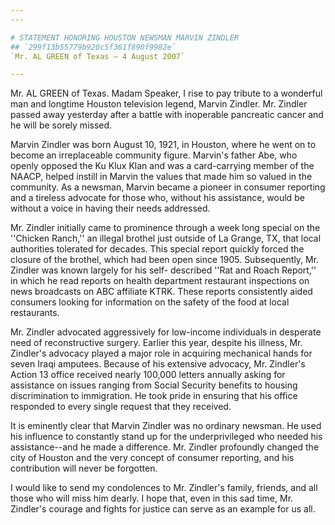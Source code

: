 ```yaml
---
---

# STATEMENT HONORING HOUSTON NEWSMAN MARVIN ZINDLER
## `299f13b55779b920c5f361f890f9982e`
`Mr. AL GREEN of Texas — 4 August 2007`

---
```



Mr. AL GREEN of Texas. Madam Speaker, I rise to pay tribute to a 
wonderful man and longtime Houston television legend, Marvin Zindler. 
Mr. Zindler passed away yesterday after a battle with inoperable 
pancreatic cancer and he will be sorely missed.

Marvin Zindler was born August 10, 1921, in Houston, where he went on 
to become an irreplaceable community figure. Marvin's father Abe, who 
openly opposed the Ku Klux Klan and was a card-carrying member of the 
NAACP, helped instill in Marvin the values that made him so valued in 
the community. As a newsman, Marvin became a pioneer in consumer 
reporting and a tireless advocate for those who, without his 
assistance, would be without a voice in having their needs addressed.

Mr. Zindler initially came to prominence through a week long special 
on the ''Chicken Ranch,'' an illegal brothel just outside of La Grange, 
TX, that local authorities tolerated for decades. This special report 
quickly forced the closure of the brothel, which had been open since 
1905. Subsequently, Mr. Zindler was known largely for his self-
described ''Rat and Roach Report,'' in which he read reports on health 
department restaurant inspections on news broadcasts on ABC affiliate 
KTRK. These reports consistently aided consumers looking for 
information on the safety of the food at local restaurants.

Mr. Zindler advocated aggressively for low-income individuals in 
desperate need of reconstructive surgery. Earlier this year, despite 
his illness, Mr. Zindler's advocacy played a major role in acquiring 
mechanical hands for seven Iraqi amputees. Because of his extensive 
advocacy, Mr. Zindler's Action 13 office received nearly 100,000 
letters annually asking for assistance on issues ranging from Social 
Security benefits to housing discrimination to immigration. He took 
pride in ensuring that his office responded to every single request 
that they received.

It is eminently clear that Marvin Zindler was no ordinary newsman. He 
used his influence to constantly stand up for the underprivileged who 
needed his assistance--and he made a difference. Mr. Zindler profoundly 
changed the city of Houston and the very concept of consumer reporting, 
and his contribution will never be forgotten.

I would like to send my condolences to Mr. Zindler's family, friends, 
and all those who will miss him dearly. I hope that, even in this sad 
time, Mr. Zindler's courage and fights for justice can serve as an 
example for us all.
